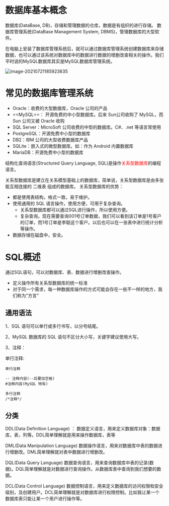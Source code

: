 # 数据库基本概念

数据库(DataBase, DB)，存储和管理数据的仓库，数据是有组织的进行存储。
数据库管理系统(DataBase Management System, DBMS)，管理数据库的大型软件。

在电脑上安装了数据库管理系统后，就可以通过数据库管理系统创建数据库来存储数据，也可以通过该系统对数据库中的数据进行数据的增删改查相关的操作。我们平时说的MySQL数据库其实是MySQL数据库管理系统。

![image-20210721185923635](https://images-lu.oss-cn-shanghai.aliyuncs.com/image-20210721185923635.png)

# 常见的数据库管理系统

* Oracle：收费的大型数据库，Oracle 公司的产品
* ==MySQL==： 开源免费的中小型数据库。后来 Sun公司收购了 MySQL，而 Sun 公司又被 Oracle 收购
* SQL Server：MicroSoft 公司收费的中型的数据库。C#、.net 等语言常使用
* PostgreSQL：开源免费中小型的数据库
* DB2：IBM 公司的大型收费数据库产品
* SQLite：嵌入式的微型数据库。如：作为 Android 内置数据库
* MariaDB：开源免费中小型的数据库

结构化查询语言(Structured Query Language, SQL)是操作<font color="red">关系型数据库</font>的编程语言。

关系型数据库是建立在关系模型基础上的数据库，简单说，关系型数据库是由多张能互相连接的 二维表 组成的数据库。
关系型数据库的优势：

* 都是使用表结构，格式一致，易于维护。
* 使用通用的 SQL 语言操作，使用方便，可用于复杂查询。
  * 关系型数据库都可以通过SQL进行操作，所以使用方便。
  * 复杂查询。现在需要查询001号订单数据，我们可以看到该订单是1号客户的订单，而1号订单是李聪这个客户。以后也可以在一张表中进行统计分析等操作。
* 数据存储在磁盘中，安全。



# SQL概述

通过SQL语句，可以对数据库、表、数据进行增删改查操作。 

* 定义操作所有关系型数据库的统一标准
* 对于同一个需求，每一种数据库操作的方式可能会存在一些不一样的地方，我们称为“方言”

## 通用语法

1、SQL 语句可以单行或多行书写，以分号结尾。

2、MySQL 数据库的 SQL 语句不区分大小写，关键字建议使用大写。

3、注释：

单行注释: 

```mysql
单行注释

-- 注释内容(--后要加空格)
#注释内容(MySQL 特有) 

多行注释
/*注释*/
```



## 分类

DDL(Data Definition Language) ： 数据定义语言，用来定义数据库对象：数据库，表，列等。DDL简单理解就是用来操作数据库，表等

DML(Data Manipulation Language) 数据操作语言，用来对数据库中表的数据进行增删改。DML简单理解就对表中数据进行增删改。

DQL(Data Query Language) 数据查询语言，用来查询数据库中表的记录(数据)。DQL简单理解就是对数据进行查询操作。从数据库表中查询到我们想要的数据。

DCL(Data Control Language) 数据控制语言，用来定义数据库的访问权限和安全级别，及创建用户。DCL简单理解就是对数据库进行权限控制。比如我让某一个数据库表只能让某一个用户进行操作等。




















